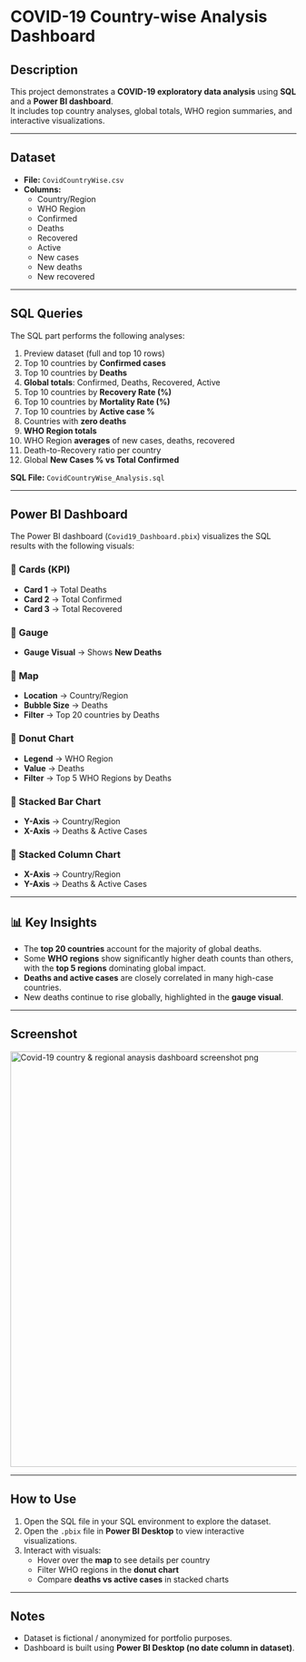 # COVID-19 Country-wise Analysis Dashboard

## Description
This project demonstrates a **COVID-19 exploratory data analysis** using **SQL** and a **Power BI dashboard**.  
It includes top country analyses, global totals, WHO region summaries, and interactive visualizations.

---

## Dataset
- **File:** `CovidCountryWise.csv`  
- **Columns:**
  - Country/Region
  - WHO Region
  - Confirmed
  - Deaths
  - Recovered
  - Active
  - New cases
  - New deaths
  - New recovered  

---

## SQL Queries
The SQL part performs the following analyses:

1. Preview dataset (full and top 10 rows)  
2. Top 10 countries by **Confirmed cases**  
3. Top 10 countries by **Deaths**  
4. **Global totals**: Confirmed, Deaths, Recovered, Active  
5. Top 10 countries by **Recovery Rate (%)**  
6. Top 10 countries by **Mortality Rate (%)**  
7. Top 10 countries by **Active case %**  
8. Countries with **zero deaths**  
9. **WHO Region totals**  
10. WHO Region **averages** of new cases, deaths, recovered  
11. Death-to-Recovery ratio per country  
12. Global **New Cases % vs Total Confirmed**  

**SQL File:** `CovidCountryWise_Analysis.sql`  

---

## Power BI Dashboard
The Power BI dashboard (`Covid19_Dashboard.pbix`) visualizes the SQL results with the following visuals:  

### 🔹 **Cards (KPI)**
- **Card 1** → Total Deaths  
- **Card 2** → Total Confirmed  
- **Card 3** → Total Recovered  

### 🔹 **Gauge**
- **Gauge Visual** → Shows **New Deaths**  

### 🔹 **Map**
- **Location** → Country/Region  
- **Bubble Size** → Deaths  
- **Filter** → Top 20 countries by Deaths  

### 🔹 **Donut Chart**
- **Legend** → WHO Region  
- **Value** → Deaths  
- **Filter** → Top 5 WHO Regions by Deaths  

### 🔹 **Stacked Bar Chart**
- **Y-Axis** → Country/Region  
- **X-Axis** → Deaths & Active Cases  

### 🔹 **Stacked Column Chart**
- **X-Axis** → Country/Region  
- **Y-Axis** → Deaths & Active Cases  

---

## 📊 Key Insights
- The **top 20 countries** account for the majority of global deaths.  
- Some **WHO regions** show significantly higher death counts than others, with the **top 5 regions** dominating global impact.  
- **Deaths and active cases** are closely correlated in many high-case countries.  
- New deaths continue to rise globally, highlighted in the **gauge visual**.  

---
## Screenshot
<img width="1302" height="730" alt="Covid-19 country & regional anaysis dashboard screenshot png" src="[https://github.com/user-attachments/assets/aee6bbce-8b2d-41d0-85f1-e4a1e26e8676](https://github.com/harshana1/COVID19_Analysis_Dashboard/blob/main/Screenshots/Covid-19%20country%20%26%20regional%20anaysis%20dashboard%20screenshot.png)" />


---

## How to Use
1. Open the SQL file in your SQL environment to explore the dataset.  
2. Open the `.pbix` file in **Power BI Desktop** to view interactive visualizations.  
3. Interact with visuals:  
   - Hover over the **map** to see details per country  
   - Filter WHO regions in the **donut chart**  
   - Compare **deaths vs active cases** in stacked charts  

---

## Notes
- Dataset is fictional / anonymized for portfolio purposes.  
- Dashboard is built using **Power BI Desktop (no date column in dataset)**.  

